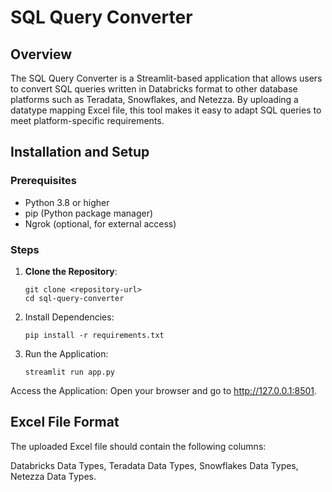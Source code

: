 # SQL Query Converter

## Overview
The SQL Query Converter is a Streamlit-based application that allows users to convert SQL queries written in Databricks format to other database platforms such as Teradata, Snowflakes, and Netezza. By uploading a datatype mapping Excel file, this tool makes it easy to adapt SQL queries to meet platform-specific requirements.

## Installation and Setup
### Prerequisites
- Python 3.8 or higher
- pip (Python package manager)
- Ngrok (optional, for external access)

### Steps
1. **Clone the Repository**:

       git clone <repository-url>
       cd sql-query-converter
2. Install Dependencies:

       pip install -r requirements.txt
3. Run the Application:

       streamlit run app.py
Access the Application: Open your browser and go to http://127.0.0.1:8501.

## Excel File Format
The uploaded Excel file should contain the following columns:

Databricks Data Types, 
Teradata Data Types, 
Snowflakes Data Types, 
Netezza Data Types.
